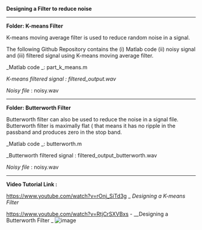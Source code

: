 **Designing a Filter to reduce noise**

----------------------------------------------------------

**Folder: K-means Filter**

K-means moving average filter is used to reduce random noise in a signal. 

The following Github Repository contains the (i) Matlab code (ii) noisy signal and (iii) filtered signal using K-means moving average filter. 

_Matlab code _: part_k_means.m

_K-means filtered signal : filtered_output.wav_

_Noisy file_ : noisy.wav

----------------------------------------------------------------------
**Folder: Butterworth Filter**

Butterworth filter can also be used to reduce the noise in a signal file. Butterworth filter is maximally flat ( that means it has no ripple 
in the passband and produces zero in the stop band. 

_Matlab code _: butterworth.m

_Butterworth filtered signal : filtered_output_butterworth.wav 

_Noisy file_ : noisy.wav



----------------------------------------------------------------------------------------

**Video Tutorial Link :**

https://www.youtube.com/watch?v=rOnj_SiTd3g   _ _Designing a K-means Filter_

https://www.youtube.com/watch?v=RtjCrSXVBxs   - __Designing a Butterworth Filter
_
![image](https://github.com/Shadeeb-Hossain/Digital-Signal-Processing/assets/154857980/331bfc15-cb92-4b54-82f2-376dc31eaf00)


